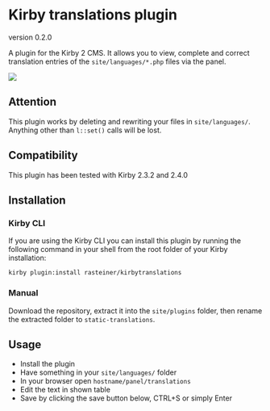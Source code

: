 # Kirby translations plugin

version 0.2.0

A plugin for the Kirby 2 CMS. It allows you to view, complete and correct translation entries of the `site/languages/*.php` files via the panel.

![](screenshot.png)

## Attention
This plugin works by deleting and rewriting your files in `site/languages/`. Anything other than `l::set()` calls will be lost.

## Compatibility
This plugin has been tested with Kirby 2.3.2 and 2.4.0

## Installation

### Kirby CLI

If you are using the Kirby CLI you can install this plugin by running the following command in your shell from the root folder of your Kirby installation:

```
kirby plugin:install rasteiner/kirbytranslations
```

### Manual

Download the repository, extract it into the `site/plugins` folder, then rename the extracted folder to `static-translations`.

## Usage
 - Install the plugin
 - Have something in your `site/languages/` folder
 - In your browser open `hostname/panel/translations`
 - Edit the text in shown table
 - Save by clicking the save button below, CTRL+S or simply Enter
